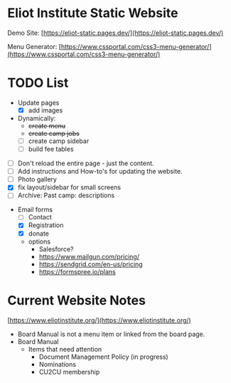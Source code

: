 # Eliot Institute Static Website

Demo Site: [https://eliot-static.pages.dev/](https://eliot-static.pages.dev/)

Menu Generator: [https://www.cssportal.com/css3-menu-generator/](https://www.cssportal.com/css3-menu-generator/)

# TODO List

- Update pages
  - [x] add images
- Dynamically:
  - ~~create menu~~
  - ~~create camp jobs~~
  - [ ] create camp sidebar
  - [ ] build fee tables
- [ ] Don't reload the entire page - just the content.
- [ ] Add instructions and How-to's for updating the website.
- [ ] Photo gallery
- [x] fix layout/sidebar for small screens
- [ ] Archive: Past camp: descriptions
- Email forms
  - [ ] Contact
  - [x] Registration
  - [x] donate
  - options
    - Salesforce?
    - https://www.mailgun.com/pricing/
    - https://sendgrid.com/en-us/pricing
    - https://formspree.io/plans

# Current Website Notes

[https://www.eliotinstitute.org/](https://www.eliotinstitute.org/)

- Board Manual is not a menu item or linked from the board page.
- Board Manual
  - Items that need attention
    - Document Management Policy (in progress)
    - Nominations
    - CU2CU membership